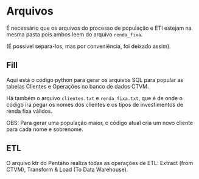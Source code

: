 # Arquivos

É necessário que os arquivos do processo de população e ETl estejam na mesma pasta pois ambos leem do arquivo `renda_fixa`.

(É possível separa-los, mas por conveniência, foi deixado assim).

## Fill

Aqui está o código python para gerar os arquivos SQL para popular as tabelas Clientes e Operações no banco de dados CTVM.

Há também o arquivo `clientes.txt` e `renda_fixa.txt`, que é de onde o código irá pegar os nomes dos clientes e os tipos de investimentos de renda fixa válidos.

OBS: Para gerar uma população maior, o código atual cria um novo cliente para cada nome e sobrenome. 

## ETL

O arquivo ktr do Pentaho realiza todas as operações de ETL: Extract (from CTVM), Transform & Load (To Data Warehouse).